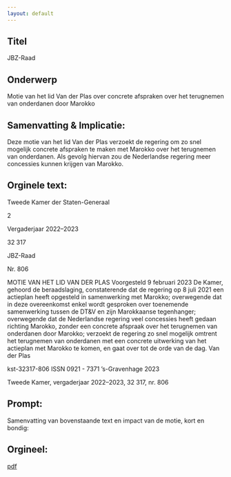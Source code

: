 ```yaml
---
layout: default
---
```

## Titel
JBZ-Raad
## Onderwerp
Motie van het lid Van der Plas over concrete afspraken over het terugnemen van onderdanen door Marokko
## Samenvatting & Implicatie:

Deze motie van het lid Van der Plas verzoekt de regering om zo snel mogelijk concrete afspraken te maken met Marokko over het terugnemen van onderdanen. Als gevolg hiervan zou de Nederlandse regering meer concessies kunnen krijgen van Marokko.
## Orginele text:


Tweede Kamer der Staten-Generaal

2

Vergaderjaar 2022–2023

32 317

JBZ-Raad

Nr. 806

MOTIE VAN HET LID VAN DER PLAS
Voorgesteld 9 februari 2023
De Kamer,
gehoord de beraadslaging,
constaterende dat de regering op 8 juli 2021 een actieplan heeft opgesteld
in samenwerking met Marokko;
overwegende dat in deze overeenkomst enkel wordt gesproken over
toenemende samenwerking tussen de DT&V en zijn Marokkaanse
tegenhanger;
overwegende dat de Nederlandse regering veel concessies heeft gedaan
richting Marokko, zonder een concrete afspraak over het terugnemen van
onderdanen door Marokko;
verzoekt de regering zo snel mogelijk omtrent het terugnemen van
onderdanen met een concrete uitwerking van het actieplan met Marokko
te komen,
en gaat over tot de orde van de dag.
Van der Plas

kst-32317-806
ISSN 0921 - 7371
’s-Gravenhage 2023

Tweede Kamer, vergaderjaar 2022–2023, 32 317, nr. 806


## Prompt:
Samenvatting van bovenstaande text en impact van de motie, kort en bondig:

## Orgineel:
[pdf](https://gegevensmagazijn.tweedekamer.nl/OData/v4/2.0/Document(8fa68446-19df-4301-8ebd-a3eb066d3a5e)/resource)
